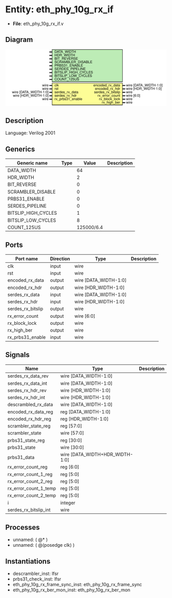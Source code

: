 # Entity: eth_phy_10g_rx_if

- **File**: eth_phy_10g_rx_if.v
## Diagram

![Diagram](eth_phy_10g_rx_if.svg "Diagram")
## Description

Language: Verilog 2001
 
## Generics

| Generic name        | Type | Value      | Description |
| ------------------- | ---- | ---------- | ----------- |
| DATA_WIDTH          |      | 64         |             |
| HDR_WIDTH           |      | 2          |             |
| BIT_REVERSE         |      | 0          |             |
| SCRAMBLER_DISABLE   |      | 0          |             |
| PRBS31_ENABLE       |      | 0          |             |
| SERDES_PIPELINE     |      | 0          |             |
| BITSLIP_HIGH_CYCLES |      | 1          |             |
| BITSLIP_LOW_CYCLES  |      | 8          |             |
| COUNT_125US         |      | 125000/6.4 |             |
## Ports

| Port name         | Direction | Type                  | Description |
| ----------------- | --------- | --------------------- | ----------- |
| clk               | input     | wire                  |             |
| rst               | input     | wire                  |             |
| encoded_rx_data   | output    | wire [DATA_WIDTH-1:0] |             |
| encoded_rx_hdr    | output    | wire [HDR_WIDTH-1:0]  |             |
| serdes_rx_data    | input     | wire [DATA_WIDTH-1:0] |             |
| serdes_rx_hdr     | input     | wire [HDR_WIDTH-1:0]  |             |
| serdes_rx_bitslip | output    | wire                  |             |
| rx_error_count    | output    | wire [6:0]            |             |
| rx_block_lock     | output    | wire                  |             |
| rx_high_ber       | output    | wire                  |             |
| rx_prbs31_enable  | input     | wire                  |             |
## Signals

| Name                  | Type                            | Description |
| --------------------- | ------------------------------- | ----------- |
| serdes_rx_data_rev    | wire [DATA_WIDTH-1:0]           |             |
| serdes_rx_data_int    | wire [DATA_WIDTH-1:0]           |             |
| serdes_rx_hdr_rev     | wire [HDR_WIDTH-1:0]            |             |
| serdes_rx_hdr_int     | wire [HDR_WIDTH-1:0]            |             |
| descrambled_rx_data   | wire [DATA_WIDTH-1:0]           |             |
| encoded_rx_data_reg   | reg [DATA_WIDTH-1:0]            |             |
| encoded_rx_hdr_reg    | reg [HDR_WIDTH-1:0]             |             |
| scrambler_state_reg   | reg [57:0]                      |             |
| scrambler_state       | wire [57:0]                     |             |
| prbs31_state_reg      | reg [30:0]                      |             |
| prbs31_state          | wire [30:0]                     |             |
| prbs31_data           | wire [DATA_WIDTH+HDR_WIDTH-1:0] |             |
| rx_error_count_reg    | reg [6:0]                       |             |
| rx_error_count_1_reg  | reg [5:0]                       |             |
| rx_error_count_2_reg  | reg [5:0]                       |             |
| rx_error_count_1_temp | reg [5:0]                       |             |
| rx_error_count_2_temp | reg [5:0]                       |             |
| i                     | integer                         |             |
| serdes_rx_bitslip_int | wire                            |             |
## Processes
- unnamed: ( @* )
- unnamed: ( @(posedge clk) )
## Instantiations

- descrambler_inst: lfsr
- prbs31_check_inst: lfsr
- eth_phy_10g_rx_frame_sync_inst: eth_phy_10g_rx_frame_sync
- eth_phy_10g_rx_ber_mon_inst: eth_phy_10g_rx_ber_mon
